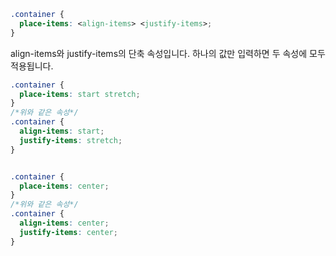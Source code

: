 ```css
.container {
  place-items: <align-items> <justify-items>;
}
```

align-items와 justify-items의 단축 속성입니다.
하나의 값만 입력하면 두 속성에 모두 적용됩니다.

```css
.container {
  place-items: start stretch;
}
/*위와 같은 속성*/
.container {
  align-items: start;
  justify-items: stretch;
}


.container {
  place-items: center;
}
/*위와 같은 속성*/
.container {
  align-items: center;
  justify-items: center;
}
```

